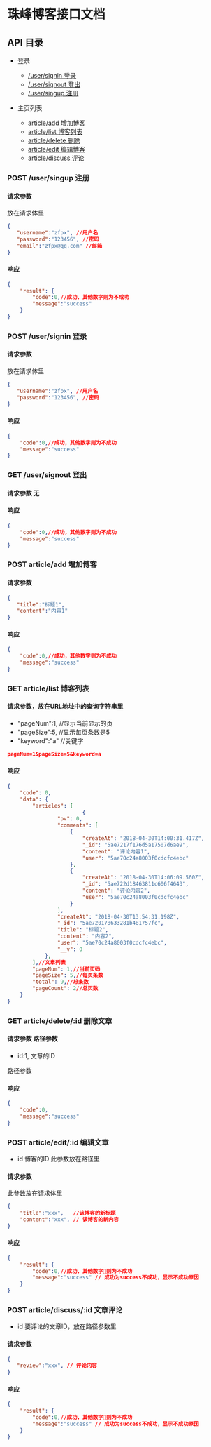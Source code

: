 
# 珠峰博客接口文档


## API 目录

- 登录
    - [/user/signin 登录](#signin-登录)
    - [/user/signout 登出](#signout-登出)
    - [/user/singup 注册](#singup-注册)

- 主页列表
    - [article/add 增加博客](#articleadd-增加博客)
    - [article/list 博客列表](#articlelist-博客列表)
    - [article/delete 删除](#articledelete-删除博客)
    - [article/edit 编辑博客](#articleedit-编辑博客)
    - [article/discuss 评论](#articlediscuss-评论博客)

### POST /user/singup 注册

#### 请求参数
放在请求体里
```json
{
   "username":"zfpx", //用户名
   "password":"123456", //密码
   "email":"zfpx@qq.com" //邮箱
}
```

#### 响应
```json
{
    "result": {
        "code":0,//成功，其他数字则为不成功
        "message":"success"
    }
}
```


### POST /user/signin 登录

#### 请求参数
放在请求体里
```json
{
   "username":"zfpx", //用户名
   "password":"123456", //密码
}
```

#### 响应
```json
{
    "code":0,//成功，其他数字则为不成功
    "message":"success"
}
```

### GET /user/signout 登出

#### 请求参数 无

#### 响应

```json
{
    "code":0,//成功，其他数字则为不成功
    "message":"success"
}
```

### POST article/add 增加博客

#### 请求参数
```json
{
   "title":"标题1",
   "content":"内容1"
}
```

#### 响应
```json
{
    "code":0,//成功，其他数字则为不成功
    "message":"success"
}
```

### GET article/list 博客列表

#### 请求参数，放在URL地址中的查询字符串里
- "pageNum":1,  //显示当前显示的页
- "pageSize":5,  //显示每页条数是5
- "keyword":"a"  //关键字

```json
pageNum=1&pageSize=5&keyword=a
```

#### 响应
```json
{
    "code": 0,
    "data": {
        "articles": [
                        {
                "pv": 0,
                "comments": [
                    {
                        "createAt": "2018-04-30T14:00:31.417Z",
                        "_id": "5ae7217f176d5a17507d6ae9",
                        "content": "评论内容1",
                        "user": "5ae70c24a8003f0cdcfc4ebc"
                    },
                    {
                        "createAt": "2018-04-30T14:06:09.560Z",
                        "_id": "5ae722d18463811c606f4643",
                        "content": "评论内容2",
                        "user": "5ae70c24a8003f0cdcfc4ebc"
                    }
                ],
                "createAt": "2018-04-30T13:54:31.198Z",
                "_id": "5ae720178633281b481757fc",
                "title": "标题2",
                "content": "内容2",
                "user": "5ae70c24a8003f0cdcfc4ebc",
                "__v": 0
            },
        ],//文章列表
        "pageNum": 1,//当前页码
        "pageSize": 5,//每页条数
        "total": 9,//总条数
        "pageCount": 2//总页数
    }
}
```

### GET article/delete/:id 删除文章

#### 请求参数 路径参数
- id:1, 文章的ID

路径参数
#### 响应
```json
{
    "code":0,
    "message":"success"
}
```


### POST article/edit/:id 编辑文章
- id 博客的ID 此参数放在路径里

#### 请求参数
此参数放在请求体里
```json
{
    "title":"xxx",   //该博客的新标题
    "content":"xxx", // 该博客的新内容
}
```

#### 响应
```json
{
    "result": {
        "code":0,//成功，其他数字则为不成功
        "message":"success" // 成功为success不成功，显示不成功原因
    }
}
```

### POST article/discuss/:id 文章评论
- id 要评论的文章ID，放在路径参数里

#### 请求参数
```json
{
   "review":"xxx", // 评论内容
}
```

#### 响应
```json
{
    "result": {
        "code":0,//成功，其他数字则为不成功
        "message":"success" // 成功为success不成功，显示不成功原因
    }
}
```
